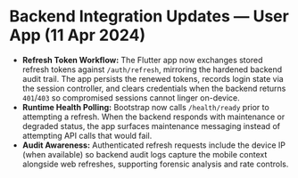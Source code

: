 # Backend Integration Updates — User App (11 Apr 2024)

- **Refresh Token Workflow:** The Flutter app now exchanges stored refresh tokens against `/auth/refresh`, mirroring the
  hardened backend audit trail. The app persists the renewed tokens, records login state via the session controller, and clears
  credentials when the backend returns `401`/`403` so compromised sessions cannot linger on-device.
- **Runtime Health Polling:** Bootstrap now calls `/health/ready` prior to attempting a refresh. When the backend responds with
  maintenance or degraded status, the app surfaces maintenance messaging instead of attempting API calls that would fail.
- **Audit Awareness:** Authenticated refresh requests include the device IP (when available) so backend audit logs capture the
  mobile context alongside web refreshes, supporting forensic analysis and rate controls.
